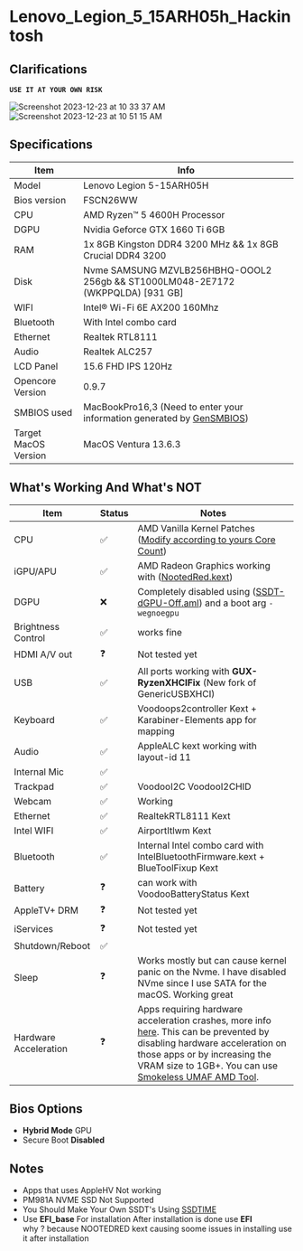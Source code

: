 # Lenovo_Legion_5_15ARH05h_Hackintosh
## Clarifications
**`USE IT AT YOUR OWN RISK`**

![Screenshot 2023-12-23 at 10 33 37 AM](https://github.com/833M0L3/Legion-4600H-Hackintosh/assets/41519636/4f6d08d5-4e2c-4790-8921-ae99f96c2dd6)
![Screenshot 2023-12-23 at 10 51 15 AM](https://github.com/833M0L3/Legion-4600H-Hackintosh/assets/41519636/c045c5c8-efd1-49e4-9e3d-2db4f6b630c1)

## Specifications

| Item  | Info  |
| ------------ | ------------ |
| Model  | Lenovo Legion 5-15ARH05H |
| Bios version | FSCN26WW | 
| CPU  |  AMD Ryzen™ 5 4600H Processor |
| DGPU | Nvidia Geforce GTX 1660 Ti 6GB|
| RAM  | 1x 8GB Kingston DDR4 3200 MHz && 1x 8GB Crucial DDR4 3200|
| Disk  | Nvme SAMSUNG MZVLB256HBHQ-OOOL2 256gb  &&  ST1000LM048-2E7172 (WKPPQLDA) [931 GB] |
| WIFI  | Intel® Wi-Fi 6E AX200 160Mhz|
|Bluetooth  | With Intel combo card|
|Ethernet  | Realtek RTL8111|
|Audio  | Realtek ALC257|
|LCD Panel  | 15.6 FHD IPS 120Hz|
| Opencore Version	| 0.9.7
|SMBIOS used	|MacBookPro16,3 (Need to enter your information generated by [GenSMBIOS](https://github.com/corpnewt/GenSMBIOS))|
| Target MacOS Version | 	MacOS Ventura 13.6.3 |
## What's Working And What's NOT 
| Item | Status | Notes |
| --- | --- | --- |
| CPU | ✅ | AMD Vanilla Kernel Patches ([Modify according to yours Core Count](https://github.com/AMD-OSX/AMD_Vanilla)) |
| iGPU/APU | ✅ | AMD Radeon Graphics working with ([NootedRed.kext](https://github.com/NootInc/NootedRed))  |
| DGPU | ❌ | Completely disabled using ([SSDT-dGPU-Off.aml](https://dortania.github.io/Getting-Started-With-ACPI/Laptops/laptop-disable.html)) and a boot arg ``-wegnoegpu``   |
| Brightness Control | ✅ | works fine |
| HDMI A/V out | ❓ | Not tested yet  |
| USB | ✅ | All ports working with **GUX-RyzenXHCIFix** (New fork of GenericUSBXHCI)|
| Keyboard | ✅ | Voodoops2controller Kext + Karabiner-Elements app for mapping |
| Audio | ✅ | AppleALC kext working with layout-id 11 |
|Internal Mic|✅||
| Trackpad | ✅ | VoodooI2C VoodooI2CHID |
| Webcam | ✅ | Working |
| Ethernet | ✅ | RealtekRTL8111 Kext |
| Intel WIFI | ✅ | AirportItlwm Kext |
| Bluetooth | ✅ | Internal Intel combo card with IntelBluetoothFirmware.kext + BlueToolFixup Kext |
| Battery | ❓ | can work with VoodooBatteryStatus Kext |
| AppleTV+ DRM | ❓ | Not tested yet |
| iServices | ❓ | Not tested yet |
| Shutdown/Reboot | ✅ |   |
| Sleep | ❓ | Works mostly but can cause kernel panic on the Nvme. I have disabled NVme since I use SATA for the macOS. Working great |
| Hardware Acceleration | ❓ | Apps requiring hardware acceleration crashes, more info [here](https://github.com/NootInc/NootedRed/issues/13). This can be prevented by disabling hardware acceleration on those apps or by increasing the VRAM size to 1GB+. You can use [Smokeless UMAF AMD Tool](https://github.com/DavidS95/Smokeless_UMAF).|

## Bios Options

*   **Hybrid Mode** GPU
*   Secure Boot **Disabled**

## Notes 
- Apps that uses AppleHV Not working
- PM981A NVME SSD Not Supported
- You Should Make Your Own SSDT's Using [SSDTIME](https://github.com/corpnewt/SSDTTime)
- Use **EFI_base** For installation After installation is done use **EFI**<br>why ? because NOOTEDRED kext causing soome issues in installing use it after installation
